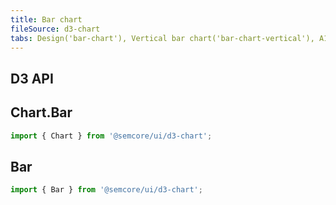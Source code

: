 ```yaml
---
title: Bar chart
fileSource: d3-chart
tabs: Design('bar-chart'), Vertical bar chart('bar-chart-vertical'), A11y('bar-chart-a11y'), API('bar-chart-api'), Examples('bar-chart-d3-code'), Changelog('d3-chart-changelog')
---
```


## D3 API

## Chart.Bar

```js
import { Chart } from '@semcore/ui/d3-chart';
```

<TypesView type="BarChartProps" :types={...types} />

## Bar

```js
import { Bar } from '@semcore/ui/d3-chart';
```

<TypesView type="BarProps" :types={...types} />

<script setup>import { data as types } from '@types.data.ts';</script>